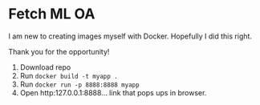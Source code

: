 # Fetch ML OA

I am new to creating images myself with Docker. Hopefully I did this right.   

Thank you for the opportunity!    

1. Download repo
2. Run `docker build -t myapp .`
3. Run `docker run -p 8888:8888 myapp`
4. Open http:127.0.0.1:8888... link that pops ups in browser.

